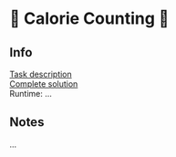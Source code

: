 # 🎄 Calorie Counting 🎄

## Info

[Task description](https://adventofcode.com/2022/day/1)  
[Complete solution](calorie_counting.py)  
Runtime: ...  

## Notes

...